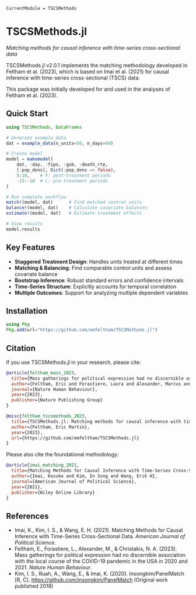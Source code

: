 ```@meta
CurrentModule = TSCSMethods
```

# TSCSMethods.jl

*Matching methods for causal inference with time-series cross-sectional data*

TSCSMethods.jl v2.0.1 implements the matching methodology developed in Feltham et al. (2023), which is based on Imai et al. (2021) for causal inference with time-series cross-sectional (TSCS) data.

This package was initially developed for and used in the analyses of Feltham et al. (2023).

## Quick Start

```julia
using TSCSMethods, DataFrames

# Generate example data
dat = example_data(n_units=50, n_days=60)

# Create model
model = makemodel(
    dat, :day, :fips, :gub, :death_rte,
    [:pop_dens], Dict(:pop_dens => false),
    5:10,    # F: post-treatment periods  
    -15:-10  # L: pre-treatment periods
)

# Run complete workflow
match!(model, dat)      # Find matched control units
balance!(model, dat)    # Calculate covariate balances  
estimate!(model, dat)   # Estimate treatment effects

# View results
model.results
```

## Key Features

- **Staggered Treatment Design**: Handles units treated at different times
- **Matching & Balancing**: Find comparable control units and assess covariate balance
- **Bootstrap Inference**: Robust standard errors and confidence intervals
- **Time-Series Structure**: Explicitly accounts for temporal correlation
- **Multiple Outcomes**: Support for analyzing multiple dependent variables

## Installation

```julia
using Pkg
Pkg.add(url="https://github.com/emfeltham/TSCSMethods.jl")
```

## Citation

If you use TSCSMethods.jl in your research, please cite:

```bibtex
@article{feltham_mass_2023,
  title={Mass gatherings for political expression had no discernible association with the local course of the COVID-19 pandemic in the USA in 2020 and 2021},
  author={Feltham, Eric and Forastiere, Laura and Alexander, Marcus and Christakis, Nicholas A},
  journal={Nature Human Behaviour},
  year={2023},
  publisher={Nature Publishing Group}
}

@misc{feltham_tscsmethods_2023,
  title={TSCSMethods.jl: Matching methods for causal inference with time-series cross-sectional data},
  author={Feltham, Eric Martin},
  year={2023},
  url={https://github.com/emfeltham/TSCSMethods.jl}
}
```

Please also cite the foundational methodology:

```bibtex
@article{imai_matching_2021,
  title={Matching Methods for Causal Inference with Time-Series Cross-Sectional Data},
  author={Imai, Kosuke and Kim, In Song and Wang, Erik H},
  journal={American Journal of Political Science},
  year={2021},
  publisher={Wiley Online Library}
}
```

## References

- Imai, K., Kim, I. S., & Wang, E. H. (2021). Matching Methods for Causal Inference with Time-Series Cross-Sectional Data. *American Journal of Political Science*.
- Feltham, E., Forastiere, L., Alexander, M., & Christakis, N. A. (2023). Mass gatherings for political expression had no discernible association with the local course of the COVID-19 pandemic in the USA in 2020 and 2021. *Nature Human Behaviour*.
- Kim, I. S., Ruah, A., Wang, E., & Imai, K. (2020). Insongkim/PanelMatch [R, C]. https://github.com/insongkim/PanelMatch (Original work published 2018)

